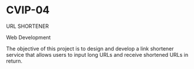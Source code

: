 # CVIP-04

URL SHORTENER

Web Development

The objective of this project is to design and develop a link shortener service that allows users
to input long URLs and receive shortened URLs in return.
